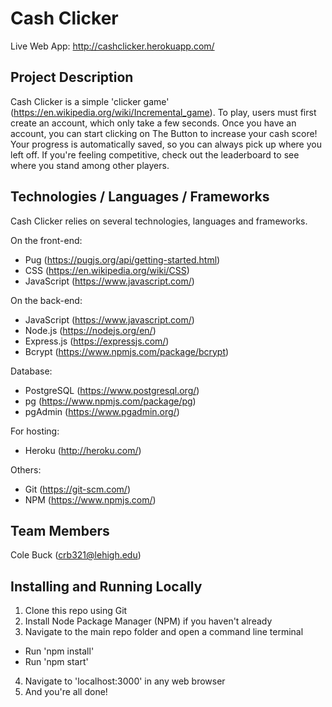 # Cash Clicker
Live Web App: http://cashclicker.herokuapp.com/

## Project Description
Cash Clicker is a simple 'clicker game' (https://en.wikipedia.org/wiki/Incremental_game). To play, users must first create an account, which only take a few seconds. Once you have an account, you can start clicking on The Button to increase your cash score! Your progress is automatically saved, so you can always pick up where you left off. If you're feeling competitive, check out the leaderboard to see where you stand among other players. 

## Technologies / Languages / Frameworks
Cash Clicker relies on several technologies, languages and frameworks.

On the front-end:
- Pug (https://pugjs.org/api/getting-started.html)
- CSS (https://en.wikipedia.org/wiki/CSS)
- JavaScript (https://www.javascript.com/)

On the back-end:
- JavaScript (https://www.javascript.com/)
- Node.js (https://nodejs.org/en/)
- Express.js (https://expressjs.com/)
- Bcrypt (https://www.npmjs.com/package/bcrypt)

Database:
- PostgreSQL (https://www.postgresql.org/)
- pg (https://www.npmjs.com/package/pg)
- pgAdmin (https://www.pgadmin.org/)

For hosting:
- Heroku (http://heroku.com/)

Others:
- Git (https://git-scm.com/)
- NPM (https://www.npmjs.com/)

## Team Members
Cole Buck (crb321@lehigh.edu)

## Installing and Running Locally
1. Clone this repo using Git
2. Install Node Package Manager (NPM) if you haven't already
3. Navigate to the main repo folder and open a command line terminal
 - Run 'npm install'
 - Run 'npm start'
4. Navigate to 'localhost:3000' in any web browser
5. And you're all done!
